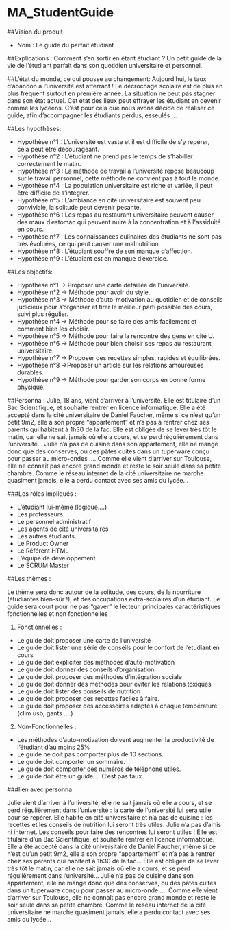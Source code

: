 # MA_StudentGuide
##Vision du produit

* Nom :  Le guide du parfait étudiant

##Explications : 
Comment s’en sortir en étant étudiant ?
Un petit guide de la vie de l’étudiant parfait dans son quotidien universitaire et personnel. 

##L’état du monde, ce qui pousse au changement:
Aujourd’hui, le  taux d’abandon  à l’université est atterrant ! Le décrochage scolaire est de plus en plus fréquent surtout en première année. La situation ne peut pas stagner dans son état actuel. Cet état des lieux peut effrayer les étudiant en devenir comme les lycéens. C’est pour cela que nous avons décidé de réaliser ce guide, afin d’accompagner les étudiants perdus, esseulés …

##Les hypothèses:

* Hypothèse n°1 : L’université est vaste et il est difficile de s’y repérer, cela peut être décourageant.
* Hypothèse n°2 : L’étudiant ne prend pas le temps de s’habiller correctement le matin.
* Hypothèse n°3 : La méthode de travail à l’université repose beaucoup sur le travail personnel, cette méthode ne convient pas à tout le monde.
* Hypothèse n°4 : La population universitaire est riche et variée, il peut être difficile de s’intégrer.
* Hypothèse n°5 : L’ambiance en cité universitaire est souvent peu conviviale, la solitude peut devenir pesante. 
* Hypothèse n°6 : Les repas au restaurant universitaire peuvent causer des maux d’estomac qui peuvent nuire à la concentration et à l‘assiduité en cours.
* Hypothèse n°7 : Les connaissances culinaires des étudiants ne sont pas très évoluées, ce qui peut causer une malnutrition.
* Hypothèse n°8 : L’étudiant souffre de son manque d’affection.
* Hypothèse n°9 : L’étudiant est en manque d’exercice.


##Les objectifs:
	
* Hypothèse n°1 → Proposer une carte détaillée de l’université.
* Hypothèse n°2 → Méthode pour avoir du style.
* Hypothèse n°3 → Méthode d’auto-motivation au quotidien et de conseils judicieux pour s’organiser et tirer le meilleur parti possible des cours, suivi plus régulier.
* Hypothèse n°4 → Méthode pour se faire des amis facilement et comment bien les choisir.
* Hypothèse n°5 → Méthode pour faire la rencontre des gens en cité U.
* Hypothèse n°6 → Méthode pour bien choisir ses repas au restaurant universitaire.
* Hypothèse n°7 → Proposer des recettes simples, rapides et équilibrées.
* Hypothèse n°8 →Proposer un article sur les relations amoureuses durables.
* Hypothèse n°9 → Méthode pour garder son corps en bonne forme physique.

##Personna :
Julie, 18 ans, vient d’arriver à l’université. Elle est titulaire d’un Bac Scientifique, et souhaite rentrer en licence informatique. Elle a été accepté dans la cité universitaire de Daniel Faucher, même si ce n’est qu’un petit 9m2, elle a son propre “appartement” et n’a pas à rentrer chez ses parents qui habitent à 1h30 de la fac. Elle est obligée de se lever très tôt le matin, car elle ne sait jamais où elle a cours, et se perd régulièrement dans l’université… 
Julie n’a pas de cuisine dans son appartement, elle ne mange donc que des conserves, ou des pâtes cuites dans un tuperware conçu pour passer au micro-ondes ….
Comme elle vient d’arriver sur Toulouse, elle ne connaît pas encore grand monde et reste le soir seule dans sa petite chambre. Comme le réseau internet de la cité universitaire ne marche quasiment jamais, elle a perdu contact avec ses amis du lycée… 

###Les rôles impliqués :

* L’étudiant lui-même (logique….)
* Les professeurs.
* Le personnel administratif
* Les agents de cité universitaires
* Les autres étudiants…
* Le Product Owner
* Le Référent HTML
* L’équipe de développement
* Le SCRUM Master

##Les thèmes :

Le thème sera donc autour de la solitude, des cours, de la nourriture (étudiantes bien-sûr !), et des occupations extra-scolaires d’un étudiant. Le guide sera court  pour ne pas “gaver” le lecteur.
principales caractéristiques fonctionnelles et non fonctionnelles

1. Fonctionnelles :
 * Le guide doit proposer une carte de l’université
 * Le guide doit lister une série de conseils pour le confort de l’étudiant en cours
 * Le guide doit expliciter des méthodes d’auto-motivation
 * Le guide doit donner des conseils d’organisation
 * Le guide doit proposer des méthodes d’intégration sociale
 * Le guide doit donner des méthodes pour éviter les relations toxiques
 * Le guide doit lister des conseils de nutrition
 * Le guide doit proposer des recettes faciles à faire.
 * Le guide doit proposer des accessoires adaptés à chaque température. (clim usb, gants ….)
 
2. Non-Fonctionnelles : 
 * Les méthodes d’auto-motivation doivent augmenter la productivité de l’étudiant d’au moins 25%
 * Le guide ne doit pas comporter plus de 10 sections.
 * Le guide doit comporter un sommaire.
 * Le guide doit comporter des numéros de téléphone utiles.
 * Le guide doit être un guide … C’est pas faux

###lien avec personna

Julie  vient d’arriver à l’université, elle ne sait jamais où elle a cours, et se perd régulièrement dans l’université : la carte de l’université lui sera utile pour se repérer.
Elle habite en cité universitaire et n’a pas de cuisine : les recettes et les conseils de nutrition lui seront très utiles.
Julie n’a pas d’amis ni internet. Les conseils pour faire des rencontres lui seront utiles !
Elle est titulaire d’un Bac Scientifique, et souhaite rentrer en licence informatique. Elle a été accepté dans la cité universitaire de Daniel Faucher, même si ce n’est qu’un petit 9m2, elle a son propre “appartement” et n’a pas à rentrer chez ses parents qui habitent à 1h30 de la fac… Elle est obligée de se lever très tôt le matin, car elle ne sait jamais où elle a cours, et se perd régulièrement dans l’université… 
Julie n’a pas de cuisine dans son appartement, elle ne mange donc que des conserves, ou des pâtes cuites dans un tuperware conçu pour passer au micro-onde ….
Comme elle vient d’arriver sur Toulouse, elle ne connaît pas encore grand monde et reste le soir seule dans sa petite chambre. Comme le réseau internet de la cité universitaire ne marche quasiment jamais, elle a perdu contact avec ses amis du lycée…
